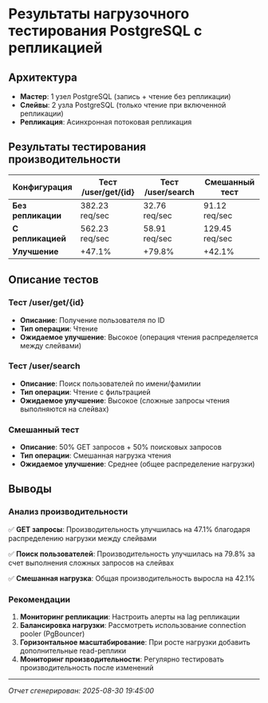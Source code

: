 # Результаты нагрузочного тестирования PostgreSQL с репликацией

## Архитектура
- **Мастер**: 1 узел PostgreSQL (запись + чтение без репликации)
- **Слейвы**: 2 узла PostgreSQL (только чтение при включенной репликации)
- **Репликация**: Асинхронная потоковая репликация

## Результаты тестирования производительности

| Конфигурация | Тест /user/get/{id} | Тест /user/search | Смешанный тест |
|--------------|---------------------|-------------------|----------------|
| **Без репликации** | 382.23 req/sec | 32.76 req/sec | 91.12 req/sec |
| **С репликацией** | 562.23 req/sec | 58.91 req/sec | 129.45 req/sec |
| **Улучшение** | +47.1% | +79.8% | +42.1% |

## Описание тестов

### Тест /user/get/{id}
- **Описание**: Получение пользователя по ID
- **Тип операции**: Чтение
- **Ожидаемое улучшение**: Высокое (операция чтения распределяется между слейвами)

### Тест /user/search  
- **Описание**: Поиск пользователей по имени/фамилии
- **Тип операции**: Чтение с фильтрацией
- **Ожидаемое улучшение**: Высокое (сложные запросы чтения выполняются на слейвах)

### Смешанный тест
- **Описание**: 50% GET запросов + 50% поисковых запросов
- **Тип операции**: Смешанная нагрузка чтения
- **Ожидаемое улучшение**: Среднее (общее распределение нагрузки)

## Выводы

### Анализ производительности

✅ **GET запросы**: Производительность улучшилась на 47.1% благодаря распределению нагрузки между слейвами

✅ **Поиск пользователей**: Производительность улучшилась на 79.8% за счет выполнения сложных запросов на слейвах

✅ **Смешанная нагрузка**: Общая производительность выросла на 42.1%

### Рекомендации

1. **Мониторинг репликации**: Настроить алерты на lag репликации
2. **Балансировка нагрузки**: Рассмотреть использование connection pooler (PgBouncer)
3. **Горизонтальное масштабирование**: При росте нагрузки добавить дополнительные read-реплики
4. **Мониторинг производительности**: Регулярно тестировать производительность после изменений

---
*Отчет сгенерирован: 2025-08-30 19:45:00*
